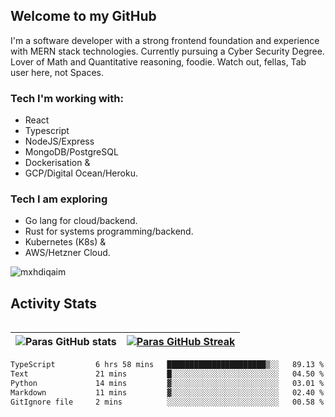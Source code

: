 ## Welcome to my GitHub

I'm a software developer with a strong frontend foundation and experience with MERN stack technologies. Currently pursuing a Cyber Security Degree. Lover of Math and Quantitative reasoning, foodie. Watch out, fellas, Tab user here, not Spaces.

### Tech I'm working with:

- React
- Typescript
- NodeJS/Express
- MongoDB/PostgreSQL
- Dockerisation &
- GCP/Digital Ocean/Heroku.

### Tech I am exploring

- Go lang for cloud/backend.
- Rust for systems programming/backend.
- Kubernetes (K8s) &
- AWS/Hetzner Cloud.

![mxhdiqaim](https://komarev.com/ghpvc/?username=mxhdiqaim&label=Profile%20views&color=0e75b6&style=flat)

## Activity Stats
<!--- -- Activity Graph ------------------------------------------------------------------------------------------------------------------------------------ -->

<img alt="" src="https://github-readme-activity-graph.vercel.app/graph?username=mxhdiqaim&bg_color=161b22&color=ffffff&line=d5d5d5&point=a76c6c&area=true&hide_border=true&hide_title=true" />


<!--- -- GitHub Stats ------------------------------------------------------------------------------------------------------------------------------------ -->
| ![Paras GitHub stats](https://github-readme-stats.vercel.app/api?username=mxhdiqaim&show_icons=true&theme=dracula) | [![Paras GitHub Streak](https://streak-stats.demolab.com/?user=mxhdiqaim&show_icons=true&theme=dracula)](https://git.io/streak-stats) |
|--------------------------------------------------------------------------------------------------------------------|---------------------------------------------------------------------------------------------------------------------------------------|

 <!--START_SECTION:waka-->

```txt
TypeScript         6 hrs 58 mins   ██████████████████████▒░░   89.13 %
Text               21 mins         █░░░░░░░░░░░░░░░░░░░░░░░░   04.50 %
Python             14 mins         ▓░░░░░░░░░░░░░░░░░░░░░░░░   03.01 %
Markdown           11 mins         ▓░░░░░░░░░░░░░░░░░░░░░░░░   02.40 %
GitIgnore file     2 mins          ░░░░░░░░░░░░░░░░░░░░░░░░░   00.58 %
```

<!--END_SECTION:waka-->
